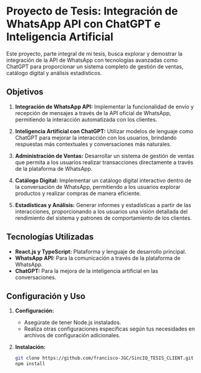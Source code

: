 # Proyecto de Tesis: Integración de WhatsApp API con ChatGPT e Inteligencia Artificial

Este proyecto, parte integral de mi tesis, busca explorar y demostrar la integración de la API de WhatsApp con tecnologías avanzadas como ChatGPT para proporcionar un sistema completo de gestión de ventas, catálogo digital y análisis estadísticos.

## Objetivos

1. **Integración de WhatsApp API:** Implementar la funcionalidad de envío y recepción de mensajes a través de la API oficial de WhatsApp, permitiendo la interacción automatizada con los clientes.

2. **Inteligencia Artificial con ChatGPT:** Utilizar modelos de lenguaje como ChatGPT para mejorar la interacción con los usuarios, brindando respuestas más contextuales y conversaciones más naturales.

3. **Administración de Ventas:** Desarrollar un sistema de gestión de ventas que permita a los usuarios realizar transacciones directamente a través de la plataforma de WhatsApp.

4. **Catálogo Digital:** Implementar un catálogo digital interactivo dentro de la conversación de WhatsApp, permitiendo a los usuarios explorar productos y realizar compras de manera eficiente.

5. **Estadísticas y Análisis:** Generar informes y estadísticas a partir de las interacciones, proporcionando a los usuarios una visión detallada del rendimiento del sistema y patrones de comportamiento de los clientes.

## Tecnologías Utilizadas

- **React.js y TypeScript:** Plataforma y lenguaje de desarrollo principal.
- **WhatsApp API:** Para la comunicación a través de la plataforma de WhatsApp.
- **ChatGPT:** Para la mejora de la inteligencia artificial en las conversaciones.

## Configuración y Uso

1. **Configuración:**

   - Asegúrate de tener Node.js instalados.
   - Realiza otras configuraciones específicas según tus necesidades en archivos de configuración adicionales.

2. **Instalación:**
   ```bash
   git clone https://github.com/francisco-JGC/SincIQ_TESIS_CLIENT.git
   npm install
   ```
